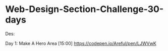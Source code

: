 # Web-Design-Section-Challenge-30-days
Des:

Day 1:  Make A Hero Area [15:00] https://codepen.io/Areful/pen/LJWVwK
